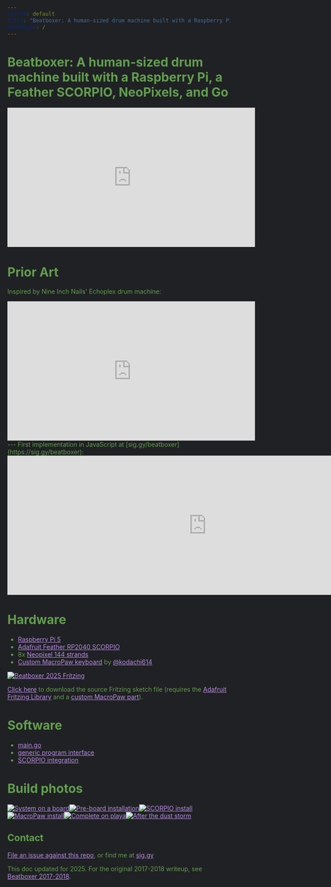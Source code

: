 ```yaml
---
layout: default
title: "Beatboxer: A human-sized drum machine built with a Raspberry Pi, a Feather SCORPIO, NeoPixels, and Go"
permalink: /
---
```


<style>
  :root { color-scheme: dark; }
  html, body, h1, h2 { background:#202124; color:#619e4e; }
  a { color:#b88de3; }
  a:visited { color:#a774d6; }
  pre, code { background:#111; color:#619e4e; }
  hr { border-color:#333; }
</style>

# Beatboxer: A human-sized drum machine built with a Raspberry Pi, a Feather SCORPIO, NeoPixels, and Go

<iframe width="560" height="315" src="https://www.youtube.com/embed/MepepCV4EUw" frameborder="0" allowfullscreen></iframe>

# Prior Art

Inspired by Nine Inch Nails' Echoplex drum machine:

<iframe width="560" height="315" src="https://www.youtube.com/embed/6O_92BTrUcA" frameborder="0" allowfullscreen></iframe>
---
First implementation in JavaScript at [sig.gy/beatboxer](https://sig.gy/beatboxer):

<iframe width="900" height="315" src="https://sig.gy/beatboxer" frameborder="0" allowfullscreen></iframe>

# Hardware

- [Raspberry Pi 5](https://www.raspberrypi.com/products/raspberry-pi-5/)
- [Adafruit Feather RP2040 SCORPIO](https://www.adafruit.com/product/5650)
- 8x [Neopixel 144 strands](https://www.adafruit.com/product/2847)
- [Custom MacroPaw keyboard](https://github.com/kodachi614/macropaw) by [@kodachi614](https://github.com/kodachi614)

<a href="assets/images/bbox2025_fritzing.webp" data-lightbox="bbox2025_fritzing" data-title="Beatboxer 2025 Fritzing"><img src="assets/images/bbox2025_fritzing.webp" alt="Beatboxer 2025 Fritzing" class="thumbnail mid"></a>

<a href="assets/images/bbox2025_fritzing.fzz">Click here</a> to download the source Fritzing sketch file (requires the <a href="https://github.com/adafruit/Fritzing-Library">Adafruit Fritzing Library</a> and a <a href="https://github.com/siggy/macropaw/blob/main/Beatboxer/renders/macropaw_beatboxer_small.fzpz">custom MacroPaw part</a>).

# Software

- [main.go](https://github.com/siggy/bbox/blob/main/cmd/bbox/main.go)
- [generic program interface](https://github.com/siggy/bbox/blob/main/pkg/program/program.go#L16-L32)
- [SCORPIO integration](https://github.com/siggy/bbox/tree/main/scorpio)

# Build photos

<a
href="assets/images/bbox2025_board.webp" data-lightbox="bbox2025" data-title="System on a board"><img
  src="assets/images/bbox2025_board.webp" alt="System on a board" class="thumbnail mid"></a><a
href="assets/images/bbox2025_preboard.webp" data-lightbox="bbox2025" data-title="Pre-board installation"><img
  src="assets/images/bbox2025_preboard.webp" alt="Pre-board installation" class="thumbnail mid"></a><a
href="assets/images/bbox2025_scorpio.webp" data-lightbox="bbox2025" data-title="SCORPIO install"><img
  src="assets/images/bbox2025_scorpio.webp" alt="SCORPIO install" class="thumbnail mid"></a><a
href="assets/images/bbox2025_macropaw.webp" data-lightbox="bbox2025" data-title="MacroPaw install"><img
  src="assets/images/bbox2025_macropaw.webp" alt="MacroPaw install" class="thumbnail mid"></a><a
href="assets/images/bbox2025_playa.webp" data-lightbox="bbox2025" data-title="Complete on playa"><img
  src="assets/images/bbox2025_playa.webp" alt="Complete on playa" class="thumbnail mid"></a><a
href="assets/images/bbox2025_dust.webp" data-lightbox="bbox2025" data-title="After the dust storm"><img
  src="assets/images/bbox2025_dust.webp" alt="After the dust storm" class="thumbnail mid">
</a>

## Contact

<a href="https://github.com/siggy/bbox/issues">File an issue against this repo</a>, or find me at <a href="https://sig.gy">sig.gy</a>

This doc updated for 2025. For the original 2017-2018 writeup, see [Beatboxer 2017-2018](2017-2018).

<script src="https://ajax.googleapis.com/ajax/libs/jquery/2.1.4/jquery.min.js"></script>
<script src="assets/js/lightbox.min.js"></script>

<script>
  (function(i,s,o,g,r,a,m){i['GoogleAnalyticsObject']=r;i[r]=i[r]||function(){
  (i[r].q=i[r].q||[]).push(arguments)},i[r].l=1*new Date();a=s.createElement(o),
  m=s.getElementsByTagName(o)[0];a.async=1;a.src=g;m.parentNode.insertBefore(a,m)
  })(window,document,'script','https://www.google-analytics.com/analytics.js','ga');
  ga('create', 'UA-27834075-1', 'auto');
  ga('send', 'pageview');
</script>
